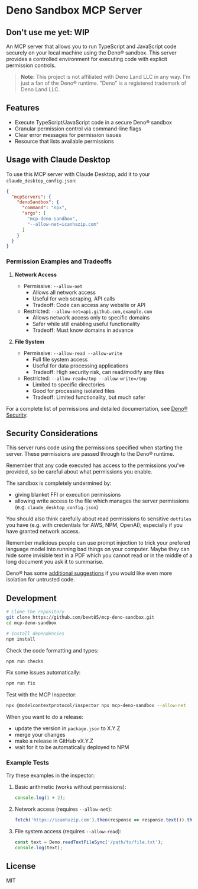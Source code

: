 # Deno Sandbox MCP Server

## Don't use me yet: WIP

An MCP server that allows you to run TypeScript and JavaScript code securely on your local machine using the Deno® sandbox. This server provides a controlled environment for executing code with explicit permission controls.

> **Note:** This project is not affiliated with Deno Land LLC in any way. I'm just a fan of the Deno® runtime. "Deno" is a registered trademark of Deno Land LLC.

## Features

- Execute TypeScript/JavaScript code in a secure Deno® sandbox
- Granular permission control via command-line flags
- Clear error messages for permission issues
- Resource that lists available permissions

## Usage with Claude Desktop

To use this MCP server with Claude Desktop, add it to your `claude_desktop_config.json`:

```json
{
  "mcpServers": {
    "denoSandbox": {
      "command": "npx",
      "args": [
        "mcp-deno-sandbox",
        "--allow-net=icanhazip.com"
      ]
    }
  }
}
```

### Permission Examples and Tradeoffs

1. **Network Access**
   - Permissive: `--allow-net`
     - Allows all network access
     - Useful for web scraping, API calls
     - Tradeoff: Code can access any website or API
   - Restricted: `--allow-net=api.github.com,example.com`
     - Allows network access only to specific domains
     - Safer while still enabling useful functionality
     - Tradeoff: Must know domains in advance

2. **File System**
   - Permissive: `--allow-read --allow-write`
     - Full file system access
     - Useful for data processing applications
     - Tradeoff: High security risk, can read/modify any files
   - Restricted: `--allow-read=/tmp --allow-write=/tmp`
     - Limited to specific directories
     - Good for processing isolated files
     - Tradeoff: Limited functionality, but much safer

For a complete list of permissions and detailed documentation, see [Deno® Security](https://docs.deno.com/runtime/fundamentals/security/).

## Security Considerations

This server runs code using the permissions specified when starting the server. These permissions are passed through to the Deno® runtime.

Remember that any code executed has access to the permissions you've provided, so be careful about what permissions you enable.  

The sandbox is completely undermined by:
* giving blanket FFI or execution permissions
* allowing write access to the file which manages the server permissions (e.g. `claude_desktop_config.json`)

You should also think carefully about read permissions to sensitive `dotfiles` you have (e.g. with credentials for AWS, NPM, OpenAI); especially if you have granted network access.

Remember malicious people can use prompt injection to trick your prefered language model into running bad things on your computer.  Maybe they can hide some invisible text in a PDF which you cannot read or in the middle of a long document you ask it to summarise.

Deno® has some [additional suggestions](https://docs.deno.com/runtime/fundamentals/security/#executing-untrusted-code) if you would like even more isolation for untrusted code.

## Development

```bash
# Clone the repository
git clone https://github.com/bewt85/mcp-deno-sandbox.git
cd mcp-deno-sandbox

# Install dependencies
npm install
```

Check the code formatting and types:

```bash
npm run checks
```

Fix some issues automatically:

```bash
npm run fix
```

Test with the MCP Inspector:

```bash
npx @modelcontextprotocol/inspector npx mcp-deno-sandbox --allow-net
```

When you want to do a release:
* update the version in `package.json` to X.Y.Z
* merge your changes
* make a release in GitHub vX.Y.Z
* wait for it to be automatically deployed to NPM

### Example Tests

Try these examples in the inspector:

1. Basic arithmetic (works without permissions):
   ```typescript
   console.log(1 + 2);
   ```

2. Network access (requires `--allow-net`):
   ```typescript
   fetch('https://icanhazip.com').then(response => response.text()).then(ip => console.log(`Your IP is: ${ip.trim()}`));
   ```

3. File system access (requires `--allow-read`):
   ```typescript
   const text = Deno.readTextFileSync('/path/to/file.txt');
   console.log(text);
   ```

## License

MIT
